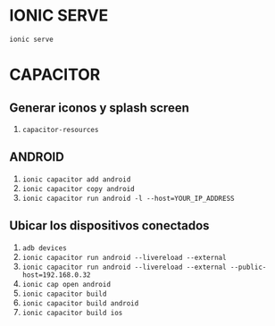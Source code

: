 # IONIC SERVE
`ionic serve`
# CAPACITOR
## Generar iconos y splash screen 
1. `capacitor-resources`
## ANDROID 
1. `ionic capacitor add android`
2. `ionic capacitor copy android`
3. `ionic capacitor run android -l --host=YOUR_IP_ADDRESS`
## Ubicar los dispositivos conectados
1. `adb devices` 
2. `ionic capacitor run android --livereload --external`
3. `ionic capacitor run android --livereload --external --public-host=192.168.0.32`
4. `ionic cap open android`
5. `ionic capacitor build`
6. `ionic capacitor build android`
7. `ionic capacitor build ios`